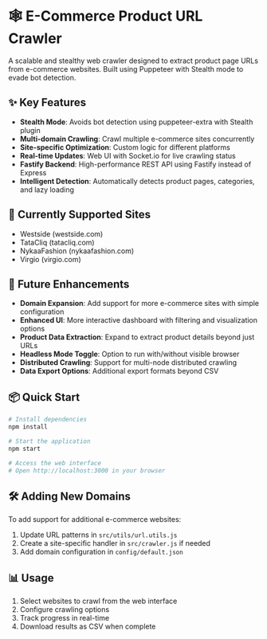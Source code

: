 # 🕸️ E-Commerce Product URL Crawler

A scalable and stealthy web crawler designed to extract product page URLs from e-commerce websites. Built using Puppeteer with Stealth mode to evade bot detection.

## ✨ Key Features

- **Stealth Mode**: Avoids bot detection using puppeteer-extra with Stealth plugin
- **Multi-domain Crawling**: Crawl multiple e-commerce sites concurrently  
- **Site-specific Optimization**: Custom logic for different platforms
- **Real-time Updates**: Web UI with Socket.io for live crawling status
- **Fastify Backend**: High-performance REST API using Fastify instead of Express
- **Intelligent Detection**: Automatically detects product pages, categories, and lazy loading

## 🔧 Currently Supported Sites

- Westside (westside.com)
- TataCliq (tatacliq.com)
- NykaaFashion (nykaafashion.com)
- Virgio (virgio.com)

## 🚀 Future Enhancements

- **Domain Expansion**: Add support for more e-commerce sites with simple configuration
- **Enhanced UI**: More interactive dashboard with filtering and visualization options
- **Product Data Extraction**: Expand to extract product details beyond just URLs
- **Headless Mode Toggle**: Option to run with/without visible browser
- **Distributed Crawling**: Support for multi-node distributed crawling
- **Data Export Options**: Additional export formats beyond CSV

## 📦 Quick Start

```bash
# Install dependencies
npm install

# Start the application
npm start

# Access the web interface
# Open http://localhost:3000 in your browser
```

## 🛠️ Adding New Domains

To add support for additional e-commerce websites:

1. Update URL patterns in `src/utils/url.utils.js`
2. Create a site-specific handler in `src/crawler.js` if needed
3. Add domain configuration in `config/default.json`

## 📊 Usage

1. Select websites to crawl from the web interface
2. Configure crawling options
3. Track progress in real-time
4. Download results as CSV when complete
